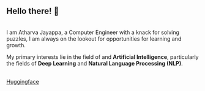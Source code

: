 <!--![Profile Banner](ezgif.com-add-text.gif)-->

## Hello there! 👋
<br/>
I am Atharva Jayappa, a Computer Engineer with a knack for solving puzzles, I am always on the lookout for opportunities for learning and growth. 

My primary interests lie in the field of and **Artificial Intelligence**, particularly the fields of **Deep Learning** and **Natural Language Processing (NLP)**.
<br><br>
 
[Huggingface](https://huggingface.co/Atharva-Jayappa)




